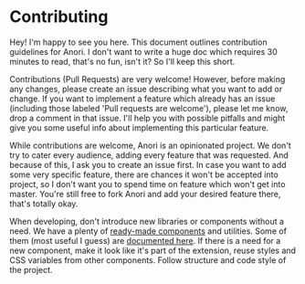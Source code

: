 # Contributing

Hey! I'm happy to see you here. This document outlines contribution guidelines for Anori. I don't want to write a huge doc which requires 30 minutes to read, that's no fun, isn't it? So I'll keep this short.

Contributions (Pull Requests) are very welcome! However, before making any changes, please create an issue describing what you want to add or change. If you want to implement a feature which already has an issue (including those labeled 'Pull requests are welcome'), please let me know, drop a comment in that issue. I'll help you with possible pitfalls and might give you some useful info about implementing this particular feature.

While contributions are welcome, Anori is an opinionated project. We don't try to cater every audience, adding every feature that was requested. And because of this, I ask you to create an issue first. In case you want to add some very specific feature, there are chances it won't be accepted into project, so I don't want you to spend time on feature which won't get into master. You're still free to fork Anori and add your desired feature there, that's totally okay.

When developing, don't introduce new libraries or components without a need. We have a plenty of [ready-made components](src/components/) and utilities. Some of them (most useful I guess) are [documented here](DEVELOPMENT_AND_EXTENDING.md). If there is a need for a new component, make it look like it's part of the extension, reuse styles and CSS variables from other components. Follow structure and code style of the project.